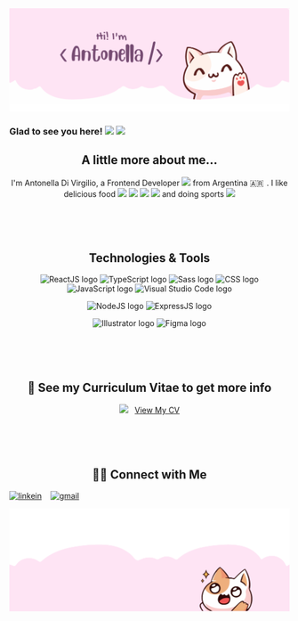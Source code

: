 <img src="https://github.com/antonelladivirgilio/antonelladivirgilio/blob/main/github-header.png" alt="banner that says Hi I am Antonella Di Virgilio">

### Glad to see you here! <img src="https://user-images.githubusercontent.com/5679180/79618120-0daffb80-80be-11ea-819e-d2b0fa904d07.gif" width="27px"> ![](https://visitor-badge.glitch.me/badge?page_id=antonelladivirgilio.antonelladivirgilio)

<p align="center">
 <h2 align="center">A little more about me...</h2>
</p>

<p align="center">
I'm Antonella Di Virgilio, a Frontend Developer <img src="https://media.giphy.com/media/WUlplcMpOCEmTGBtBW/giphy.gif" width="30"> from Argentina 🇦🇷  
. I like delicious food 
<img src="https://img.icons8.com/fluency/1x/mango.png" width="25">
<img src="https://img.icons8.com/external-icongeek26-flat-icongeek26/1x/external-spaghetti-fine-dining-icongeek26-flat-icongeek26.png" width="25">
<img src="https://img.icons8.com/external-flat-andi-nur-abdillah/1x/external-brocoli-vegetable-and-fruit-flat-flat-andi-nur-abdillah.png" width="25">
<img src="https://img.icons8.com/fluency/1x/ice-cream-cone.png" width="25"> and doing sports <img src="https://img.icons8.com/color/1x/deadlift.png" width="30">
</p>

</br>
</br>
</br>

<p align="center">
 <h2 align="center">Technologies & Tools</h2>
</p>

<p align="center">
 <img width="43" src="https://img.icons8.com/officel/1x/react.png" alt="ReactJS logo">
 <img width="43" src="https://cdn-icons-png.flaticon.com/512/5968/5968381.png" alt="TypeScript logo">
 <img width="43" src="https://img.icons8.com/color/1x/sass.png" alt="Sass logo">
 <img width="43" src="https://img.icons8.com/fluency/1x/css3.png" alt="CSS logo">
 <img width="43" src="https://img.icons8.com/fluency/1x/javascript.png" alt="JavaScript logo">
 <img width="43" src="https://img.icons8.com/fluency/1x/visual-studio-code-2019.png" alt="Visual Studio Code logo">
</p>

<p align="center">
  <img width="43" src="https://img.icons8.com/color/1x/nodejs.png" alt="NodeJS logo">
  <img width="43" src="https://img.icons8.com/fluency/1x/express-js.png" alt="ExpressJS logo"> 
</p>

<p align="center">
  <img width="43" src="https://img.icons8.com/color-glass/1x/adobe-illustrator.png" alt="Illustrator logo">
  <img width="43" src="https://img.icons8.com/fluency/1x/figma.png" alt="Figma logo"> 
</p>

</br>
</br>
</br>

<p align="center">
 <h2 align="center">👀 See my Curriculum Vitae to get more info</h2>
</p>

<p align="center">
 <img src="https://img.icons8.com/color/1x/usa.png" width="20"> &nbsp; <a href="https://drive.google.com/file/d/1CEw36cvngDG70Z10crf1kMSLu32eKNIG/view">View My CV</a>
</p>

</br>
</br>
</br>

<p align="center">
 <h2 align="center">🤝🏻 Connect with Me</h2>
</p>

<p align="center">

[![linkein](https://img.shields.io/badge/-LinkedIn-blue?style=flat-square&logo=Linkedin&logoColor=white&link=https://www.linkedin.com/in/divirgilioantonella/)](https://www.linkedin.com/in/divirgilioantonella/)&nbsp; &nbsp; [![gmail](https://img.shields.io/badge/-Gmail-c14438?style=flat-square&logo=Gmail&logoColor=white&link=mailto:divirgilioantonella@gmail.com)](mailto:divirgilioantonella@gmail.com)

</p>
<img src="https://github.com/antonelladivirgilio/antonelladivirgilio/blob/main/github-footer.png" alt="banner that no says anything">
